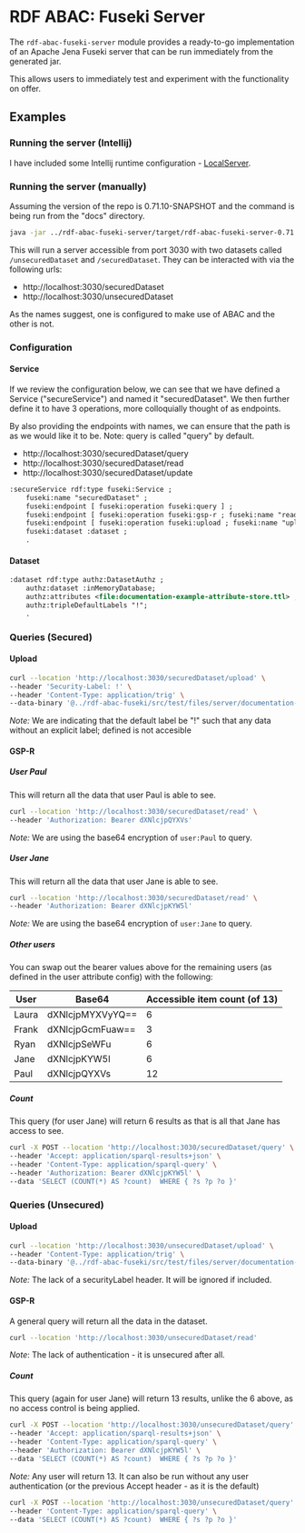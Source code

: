 # RDF ABAC: Fuseki Server

The `rdf-abac-fuseki-server` module provides a ready-to-go implementation of an Apache Jena Fuseki server that can be run immediately from the generated jar.

This allows users to immediately test and experiment with the functionality on offer.


## Examples
### Running the server (Intellij)
I have included some Intellij runtime configuration - [LocalServer](../.idea/runConfigurations/LocalServer.xml). 

### Running the server (manually)
Assuming the version of the repo is 0.71.10-SNAPSHOT and the command is being run from the "docs" directory.
```bash
java -jar ../rdf-abac-fuseki-server/target/rdf-abac-fuseki-server-0.71.10-SNAPSHOT.jar --conf=../rdf-abac-fuseki/src/test/files/server/documentation-example-config.ttl
```
This will run a server accessible from port 3030 with two datasets called `/unsecuredDataset` and `/securedDataset`.
They can be interacted with via the following urls:
* http://localhost:3030/securedDataset
* http://localhost:3030/unsecuredDataset

As the names suggest, one is configured to make use of ABAC and the other is not.  

### Configuration
#### Service
If we review the configuration below, we can see that we have defined a Service ("secureService") and named it "securedDataset".
We then further define it to have 3 operations, more colloquially thought of as endpoints.

By also providing the endpoints with names, we can ensure that the path is as we would like it to be.
Note: query is called "query" by default.
* http://localhost:3030/securedDataset/query
* http://localhost:3030/securedDataset/read
* http://localhost:3030/securedDataset/update
```rdf
:secureService rdf:type fuseki:Service ;
    fuseki:name "securedDataset" ;
    fuseki:endpoint [ fuseki:operation fuseki:query ] ;
    fuseki:endpoint [ fuseki:operation fuseki:gsp-r ; fuseki:name "read"] ;
    fuseki:endpoint [ fuseki:operation fuseki:upload ; fuseki:name "upload" ] ;
    fuseki:dataset :dataset ;
    .
```

#### Dataset

```rdf
:dataset rdf:type authz:DatasetAuthz ;
    authz:dataset :inMemoryDatabase;
    authz:attributes <file:documentation-example-attribute-store.ttl> ;
    authz:tripleDefaultLabels "!";
    .
```


### Queries (Secured)
#### Upload
```bash
curl --location 'http://localhost:3030/securedDataset/upload' \
--header 'Security-Label: !' \
--header 'Content-Type: application/trig' \
--data-binary '@../rdf-abac-fuseki/src/test/files/server/documentation-example-data.trig'
```
*Note:* We are indicating that the default label be "!" such that any data without an explicit label; defined is not accesible

#### GSP-R
##### User Paul
This will return all the data that user Paul is able to see.
```bash
curl --location 'http://localhost:3030/securedDataset/read' \
--header 'Authorization: Bearer dXNlcjpQYXVs'
```
*Note:* We are using the base64 encryption of `user:Paul` to query.
##### User Jane
This will return all the data that user Jane is able to see.
```bash
curl --location 'http://localhost:3030/securedDataset/read' \
--header 'Authorization: Bearer dXNlcjpKYW5l'
```
*Note:* We are using the base64 encryption of `user:Jane` to query.

##### Other users
You can swap out the bearer values above for the remaining users (as defined in the user attribute config) with the following:

| User  | Base64           | Accessible item count (of 13) | 
|-------|------------------|-------------------------------|
| Laura | dXNlcjpMYXVyYQ== | 6                             |
| Frank | dXNlcjpGcmFuaw== | 3                             |
| Ryan  | dXNlcjpSeWFu     | 6                             |
| Jane  | dXNlcjpKYW5l     | 6                             |
| Paul  | dXNlcjpQYXVs     | 12                            |

##### Count
This query (for user Jane) will return 6 results as that is all that Jane has access to see.
```bash
curl -X POST --location 'http://localhost:3030/securedDataset/query' \
--header 'Accept: application/sparql-results+json' \
--header 'Content-Type: application/sparql-query' \
--header 'Authorization: Bearer dXNlcjpKYW5l' \
--data 'SELECT (COUNT(*) AS ?count)  WHERE { ?s ?p ?o }' 
```

### Queries (Unsecured)
#### Upload
```bash
curl --location 'http://localhost:3030/unsecuredDataset/upload' \
--header 'Content-Type: application/trig' \
--data-binary '@../rdf-abac-fuseki/src/test/files/server/documentation-example-data.trig'
```
*Note:* The lack of a securityLabel header. It will be ignored if included. 

#### GSP-R
A general query will return all the data in the dataset. 
```bash
curl --location 'http://localhost:3030/unsecuredDataset/read'
```

*Note*: The lack of authentication - it is unsecured after all. 

##### Count
This query (again for user Jane) will return 13 results, unlike the 6 above, as no access control is being applied.
```bash
curl -X POST --location 'http://localhost:3030/unsecuredDataset/query' \
--header 'Accept: application/sparql-results+json' \
--header 'Content-Type: application/sparql-query' \
--header 'Authorization: Bearer dXNlcjpKYW5l' \
--data 'SELECT (COUNT(*) AS ?count)  WHERE { ?s ?p ?o }' 
```
*Note:* Any user will return 13. It can also be run without any user authentication (or the previous Accept header - as it is the default)
```bash
curl -X POST --location 'http://localhost:3030/unsecuredDataset/query' \
--header 'Content-Type: application/sparql-query' \
--data 'SELECT (COUNT(*) AS ?count)  WHERE { ?s ?p ?o }' 
```
